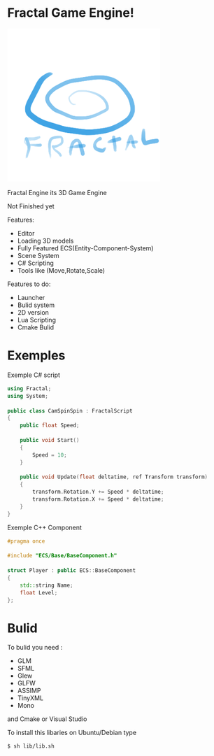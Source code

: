 # Fractal Game Engine!
<p align="left">
  <img src="res/Icons/Graphics/Logo.png" width="350" height="350">
</p>
Fractal Engine its 3D Game Engine

Not Finished yet

Features:
* Editor
* Loading 3D models
* Fully Featured ECS(Entity-Component-System)
* Scene System
* C# Scripting
* Tools like (Move,Rotate,Scale)

Features to do:

* Launcher
* Bulid system
* 2D version
* Lua Scripting
* Cmake Bulid

# Exemples
Exemple C# script

```cpp
using Fractal;
using System;

public class CamSpinSpin : FractalScript
{
    public float Speed;
    
    public void Start()
    {
        Speed = 10;
    }

    public void Update(float deltatime, ref Transform transform)
    {
        transform.Rotation.Y += Speed * deltatime;
        transform.Rotation.X += Speed * deltatime;
    }
}
```

Exemple C++ Component

```cpp
#pragma once

#include "ECS/Base/BaseComponent.h"

struct Player : public ECS::BaseComponent
{
    std::string Name;
    float Level;
};
```

# Bulid

To bulid you need :

* GLM
* SFML
* Glew
* GLFW
* ASSIMP
* TinyXML
* Mono

and Cmake or Visual Studio

To install this libaries on Ubuntu/Debian type
```sh
$ sh lib/lib.sh
```
